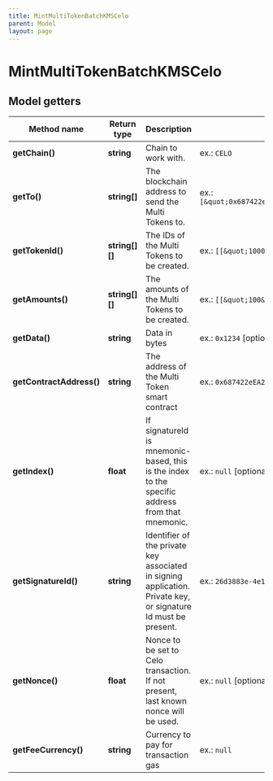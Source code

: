 ```yaml
---
title: MintMultiTokenBatchKMSCelo
parent: Model
layout: page
---
```


# MintMultiTokenBatchKMSCelo

## Model getters

Method name | Return type | Description | Notes
------------ | ------------- | ------------- | -------------
**getChain()** | **string** | Chain to work with. | ex.: `CELO`
**getTo()** | **string[]** | The blockchain address to send the Multi Tokens to. | ex.: `[&quot;0x687422eEA2cB73B5d3e242bA5456b782919AFc85&quot;]`
**getTokenId()** | **string[][]** | The IDs of the Multi Tokens to be created. | ex.: `[[&quot;100000&quot;,&quot;100001&quot;]]`
**getAmounts()** | **string[][]** | The amounts of the Multi Tokens to be created. | ex.: `[[&quot;100&quot;,&quot;100&quot;]]`
**getData()** | **string** | Data in bytes | ex.: `0x1234` [optional]
**getContractAddress()** | **string** | The address of the Multi Token smart contract | ex.: `0x687422eEA2cB73B5d3e242bA5456b782919AFc85`
**getIndex()** | **float** | If signatureId is mnemonic-based, this is the index to the specific address from that mnemonic. | ex.: `null` [optional]
**getSignatureId()** | **string** | Identifier of the private key associated in signing application. Private key, or signature Id must be present. | ex.: `26d3883e-4e17-48b3-a0ee-09a3e484ac83`
**getNonce()** | **float** | Nonce to be set to Celo transaction. If not present, last known nonce will be used. | ex.: `null` [optional]
**getFeeCurrency()** | **string** | Currency to pay for transaction gas | ex.: `null`

